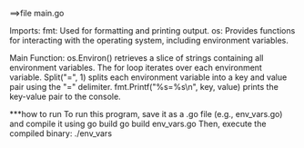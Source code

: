 ==>file main.go 

Imports:
fmt: Used for formatting and printing output.
os: Provides functions for interacting with the operating system, including environment variables.

Main Function:
os.Environ() retrieves a slice of strings containing all environment variables.
The for loop iterates over each environment variable.
Split("=", 1) splits each environment variable into a key and value pair using the "=" delimiter.
fmt.Printf("%s=%s\n", key, value) prints the key-value pair to the console.

***how to run
To run this program, save it as a .go file (e.g., env_vars.go) and compile it using go build
go build env_vars.go
Then, execute the compiled binary:
./env_vars